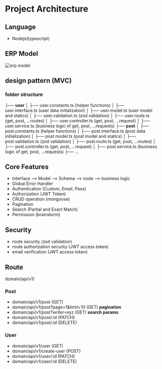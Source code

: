 # Project Architecture

## Language

- Nodejs(typescript)

## ERP Model

![erp model](https://imgur.com/QkjQYqY.jpg)

## design pattern (MVC)

### folder structure

├── **user**
│ ├── user.constants.ts (helper functions)
│ ├── user.interface.ts (user data initialization)
│ ├── user.model.ts (user model and statics)
│ ├── user.validation.ts (zod validation)
│ ├── user.route.ts (get, post, ...routes)
│ ├── user.controller.ts (get, post, ...request)
│ ├── user.service.ts (business logic of get, post, ...requests)
├── **post**
│ ├── post.constants.ts (helper functions)
│ ├── post.interface.ts (post data initialization)
│ ├── post.model.ts (post model and statics)
│ ├── post.validation.ts (zod validation)
│ ├── post.route.ts (get, post, ...routes)
│ ├── post.controller.ts (get, post, ...request)
│ ├── post.service.ts (business logic of get, post, ...requests)
├── ...

## Core Features

- Interface --> Model --> Schema --> route --> business logic
- Global Error Handler
- Authentication (Custom, Email, Pass)
- Authorization (JWT Token)
- CRUD operation (mongoose)
- Pagination
- Search (Partial and Exact Match)
- Permission (brainstorm)

## Security

- route security (zod validation)
- route authorization security (JWT access token)
- email verification (JWT access token)

## Route

domain/api/v1/

### Post

- domain/api/v1/post (GET)
- domain/api/v1/post?page=1&limit=10 (GET) **pagination**
- domain/api/v1/post?writer=xyz (GET) **search params**
- domain/api/v1/post/:id (PATCH)
- domain/api/v1/post/:id (DELETE)

### User

- domain/api/v1/user (GET)
- domain/api/v1/create-user (POST)
- domain/api/v1/user/:id (PATCH)
- domain/api/v1/user/:id (DELETE)
